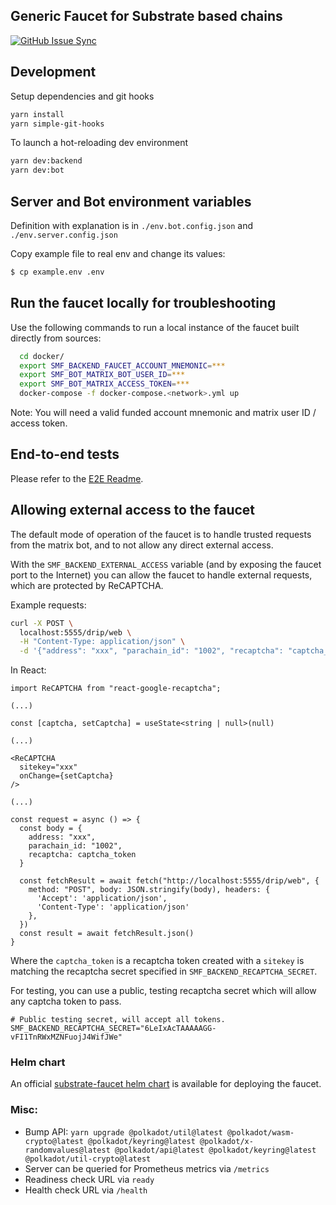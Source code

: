 ## Generic Faucet for Substrate based chains

[![GitHub Issue Sync](https://github.com/paritytech/polkadot-testnet-faucet/actions/workflows/github-issue-sync.yml/badge.svg)](https://github.com/paritytech/polkadot-testnet-faucet/actions/workflows/github-issue-sync.yml)

## Development

Setup dependencies and git hooks

```bash
yarn install
yarn simple-git-hooks
```

To launch a hot-reloading dev environment

```bash
yarn dev:backend
yarn dev:bot
```

## Server and Bot environment variables

Definition with explanation is in `./env.bot.config.json` and `./env.server.config.json`

Copy example file to real env and change its values:
```bash
$ cp example.env .env
```

## Run the faucet locally for troubleshooting

Use the following commands to run a local instance of the faucet built directly from sources:

```bash
  cd docker/
  export SMF_BACKEND_FAUCET_ACCOUNT_MNEMONIC=***
  export SMF_BOT_MATRIX_BOT_USER_ID=***
  export SMF_BOT_MATRIX_ACCESS_TOKEN=***
  docker-compose -f docker-compose.<network>.yml up
```

Note: You will need a valid funded account mnemonic and matrix user ID / access token.

## End-to-end tests

Please refer to the [E2E Readme](./E2E/README.md).

## Allowing external access to the faucet

The default mode of operation of the faucet is to handle trusted requests from the matrix bot,
and to not allow any direct external access.

With the `SMF_BACKEND_EXTERNAL_ACCESS` variable (and by exposing the faucet port to the Internet)
you can allow the faucet to handle external requests, which are protected by ReCAPTCHA.

Example requests:

```bash
curl -X POST \
  localhost:5555/drip/web \
  -H "Content-Type: application/json" \
  -d '{"address": "xxx", "parachain_id": "1002", "recaptcha": "captcha_token"}'
```

In React:

```tsx
import ReCAPTCHA from "react-google-recaptcha";

(...)

const [captcha, setCaptcha] = useState<string | null>(null)

(...)

<ReCAPTCHA
  sitekey="xxx"
  onChange={setCaptcha}
/>

(...)

const request = async () => {
  const body = {
    address: "xxx",
    parachain_id: "1002",
    recaptcha: captcha_token
  }

  const fetchResult = await fetch("http://localhost:5555/drip/web", {
    method: "POST", body: JSON.stringify(body), headers: {
      'Accept': 'application/json',
      'Content-Type': 'application/json'
    },
  })
  const result = await fetchResult.json()
}
```

Where the `captcha_token` is a recaptcha token created with a `sitekey`
is matching the recaptcha secret specified in `SMF_BACKEND_RECAPTCHA_SECRET`.

For testing, you can use a public, testing recaptcha secret which will allow any captcha token to pass.

```shell
# Public testing secret, will accept all tokens.
SMF_BACKEND_RECAPTCHA_SECRET="6LeIxAcTAAAAAGG-vFI1TnRWxMZNFuojJ4WifJWe"
```

### Helm chart

An official [substrate-faucet helm chart](https://github.com/paritytech/helm-charts/tree/main/charts/substrate-faucet) is available for deploying the faucet.

### Misc:

* Bump API: `yarn upgrade @polkadot/util@latest @polkadot/wasm-crypto@latest @polkadot/keyring@latest @polkadot/x-randomvalues@latest @polkadot/api@latest @polkadot/keyring@latest @polkadot/util-crypto@latest`
* Server can be queried for Prometheus metrics via `/metrics`
* Readiness check URL via `ready`
* Health check URL via `/health`

